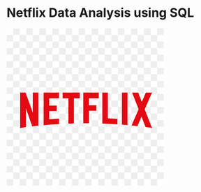 # Netflix Data Analysis using SQL

![Netflix Logo](https://github.com/AdeS-YourDataBabe/Netflix_SQL_Project/blob/main/netflix%20logo.png)
